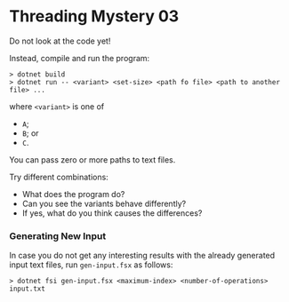 # Threading Mystery 03 #

Do not look at the code yet!

Instead, compile and run the program:

```
> dotnet build
> dotnet run -- <variant> <set-size> <path fo file> <path to another file> ...
```

where `<variant>` is one of

- `A`;
- `B`; or
- `C`.

You can pass zero or more paths to text files.

Try different combinations:

- What does the program do?
- Can you see the variants behave differently?
- If yes, what do you think causes the differences?


### Generating New Input ###

In case you do not get any interesting results with the already generated input text files, run `gen-input.fsx` as follows:

```
> dotnet fsi gen-input.fsx <maximum-index> <number-of-operations> input.txt
```
